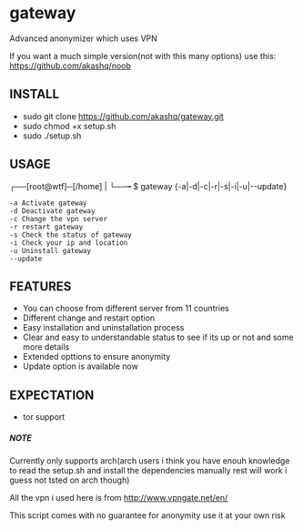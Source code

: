 # gateway
Advanced anonymizer which uses VPN  

If you want a much simple version(not with this many options) use this: https://github.com/akashq/noob





## INSTALL

- sudo git clone https://github.com/akashq/gateway.git
- sudo chmod +x setup.sh
- sudo ./setup.sh

## USAGE

┌──[root@wtf]─[/home]
|
└──╼ $ gateway {-a|-d|-c|-r|-s|-i|-u|--update}

	-a Activate gateway	
	-d Deactivate gateway
	-c Change the vpn server
	-r restart gateway
	-s Check the status of gateway
	-i Check your ip and location
	-u Uninstall gateway
	--update

## FEATURES

- You can choose from different server from 11 countries
- Different change and restart option
- Easy installation and uninstallation process
- Clear and easy to understandable status to see if its up or not and some more details
- Extended opttions to ensure anonymity
- Update option is available now

## EXPECTATION

- tor support



##### NOTE
Currently only supports arch(arch users i think you have enouh knowledge to read the setup.sh and install the dependencies manually rest will work i guess not tsted on arch though)

All the vpn i used here is from http://www.vpngate.net/en/

This script comes with no guarantee for anonymity use it at your own risk
